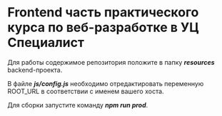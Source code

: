 # Frontend часть практического курса по веб-разработке в УЦ Специалист

Для работы содержимое репозитория положите в папку **_resources_** backend-проекта.

В файле **_js/config.js_** необходимо отредактировать переменную ROOT_URL в соответствии с именем вашего хоста.

Для сборки запустите команду **_npm run prod_**.
